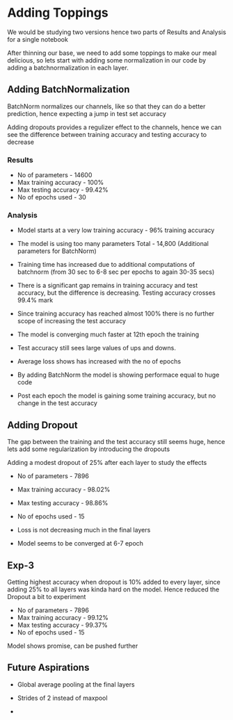 # Adding Toppings

We would be studying two versions hence two parts of Results and Analysis for a single notebook

After thinning our base, we need to add some toppings to make our meal delicious, so lets start with adding some normalization in our code by adding a batchnormalization in each layer.

## Adding BatchNormalization

BatchNorm normalizes our channels, like so that they can do a better prediction, hence expecting a jump in test set accuracy

Adding dropouts provides a regulizer effect to the channels, hence we can see the difference between training accuracy and testing accuracy to decrease

### Results  

- No of parameters - 14600
- Max training accuracy - 100%
- Max testing accuracy - 99.42%
- No of epochs used - 30


### Analysis

- Model starts at a very low training accuracy - 96% training accuracy

- The model is using too many parameters  Total - 14,800 (Additional parameters for BatchNorm)

- Training time has increased due to additional computations of batchnorm (from 30 sec to 6-8 sec per epochs to again 30-35 secs)

- There is a significant gap remains in training accuracy and test accuracy, but the difference is decreasing. Testing accuracy crosses 99.4% mark

- Since training accuracy has reached almost 100% there is no further scope of increasing the test accuracy 

- The model is converging much faster at 12th epoch the training 

- Test accuracy still sees large values of ups and downs.

- Average loss shows has increased with the no of epochs

- By adding BatchNorm the model is showing performace equal to huge code

- Post each epoch the model is gaining some training accuracy, but no change in the test accuracy

## Adding Dropout

The gap between the training and the test accuracy still seems huge, hence lets add some regularization by introducing the dropouts

Adding a modest dropout of 25% after each layer to study the effects

- No of parameters - 7896
- Max training accuracy - 98.02%
- Max testing accuracy - 98.86%
- No of epochs used - 15

- Loss is not decreasing much in the final layers

- Model seems to be converged at 6-7 epoch

## Exp-3

Getting highest accuracy when dropout is 10% added to every layer, since adding 25% to all layers was kinda hard on the model.
Hence reduced the Dropout a bit to experiment

- No of parameters - 7896
- Max training accuracy - 99.12%
- Max testing accuracy - 99.37%
- No of epochs used - 15

Model shows promise, can be pushed further

## Future Aspirations

- Global average pooling at the final layers

- Strides of 2 instead of maxpool

- 
